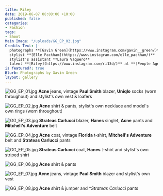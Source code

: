 ```yaml
---
title: Riley
date: 2019-06-07 00:00:00 +10:00
published: false
categories:
- Fashion
tags:
- Shoot
Main Image: "/uploads/GG_EP_02.jpg"
Credits Text: |-
  photographs **[Gavin Green](https://www.instagram.com/gavin__green/)**
  stylist **[Elle Packham](https://www.instagram.com/elle_packham/)**
  stylist's assistant **Laura Vaquero**
  talent **[Riley](https://www.instagram.com/ri13d/)** at **[People Agency](https://www.instagram.com/people.agency/)**
is featured?: true
Blurb: Photographs by Gavin Green
layout: gallery
---
```


![GG_EP_01.jpg](/uploads/GG_EP_01.jpg)
**Acne** jeans, vintage **Paul Smith** blazer, **Uniqlo** socks (worn throughout) and stylist's own vest & loafers

![GG_EP_02.jpg](/uploads/GG_EP_02.jpg)
**Acne** shirt & pants, stylist's own necklace and model's own rings (worn throughout)

![GG_EP_03.jpg](/uploads/GG_EP_03.jpg)
**Strateas Carlucci** blazer, **Hanes** singlet, **Acne** pants and **Mitchell's Adventure** belt

![GG_EP_04.jpg](/uploads/GG_EP_04.jpg)
**Acne** coat, vintage **Florida** t-shirt, **Mitchell's Adventure** belt and **Strateas Carlucci** pants

![GG_EP_05.jpg](/uploads/GG_EP_05.jpg)
**Strateas Carlucci** coat, **Hanes** t-shirt and stylist's own striped shirt

![GG_EP_06.jpg](/uploads/GG_EP_06.jpg)
**Acne** shirt & pants

![GG_EP_07.jpg](/uploads/GG_EP_07.jpg)
**Acne** jeans, vintage **Paul Smith** blazer and stylist's own vest

![GG_EP_08.jpg](/uploads/GG_EP_08.jpg)
**Acne** shirt & jumper and **Strateas Carlucci* pants